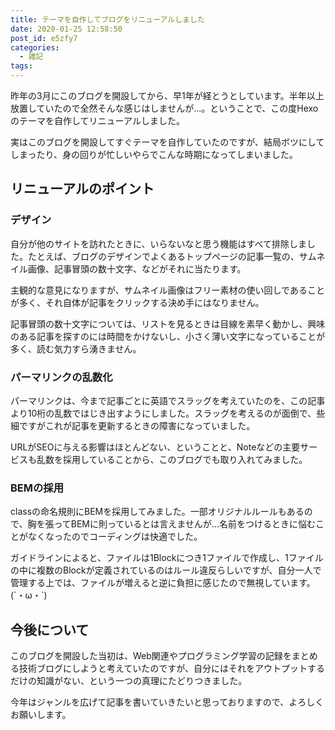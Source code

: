 ```yaml
---
title: テーマを自作してブログをリニューアルしました
date: 2020-01-25 12:58:50
post_id: e5zfy7
categories:
  - 雑記
tags:
---
```


昨年の3月にこのブログを開設してから、早1年が経とうとしています。半年以上放置していたので全然そんな感じはしませんが...。ということで、この度Hexoのテーマを自作してリニューアルしました。

<!--more-->

実はこのブログを開設してすぐテーマを自作していたのですが、結局ボツにしてしまったり、身の回りが忙しいやらでこんな時期になってしまいました。


## リニューアルのポイント

### デザイン

自分が他のサイトを訪れたときに、いらないなと思う機能はすべて排除しました。たとえば、ブログのデザインでよくあるトップページの記事一覧の、サムネイル画像、記事冒頭の数十文字、などがそれに当たります。

主観的な意見になりますが、サムネイル画像はフリー素材の使い回しであることが多く、それ自体が記事をクリックする決め手にはなりません。

記事冒頭の数十文字については、リストを見るときは目線を素早く動かし、興味のある記事を探すのには時間をかけないし、小さく薄い文字になっていることが多く、読む気力すら湧きません。


### パーマリンクの乱数化

パーマリンクは、今まで記事ごとに英語でスラッグを考えていたのを、この記事より10桁の乱数ではじき出すようにしました。スラッグを考えるのが面倒で、些細ですがこれが記事を更新するときの障害になっていました。

URLがSEOに与える影響はほとんどない、ということと、Noteなどの主要サービスも乱数を採用していることから、このブログでも取り入れてみました。


### BEMの採用

classの命名規則にBEMを採用してみました。一部オリジナルルールもあるので、胸を張ってBEMに則っているとは言えませんが...名前をつけるときに悩むことがなくなったのでコーディングは快適でした。

ガイドラインによると、ファイルは1Blockにつき1ファイルで作成し、1ファイルの中に複数のBlockが定義されているのはルール違反らしいですが、自分一人で管理する上では、ファイルが増えると逆に負担に感じたので無視しています。<span class="shake">(´・ω・\`)</span>


## 今後について

このブログを開設した当初は、Web関連やプログラミング学習の記録をまとめる技術ブログにしようと考えていたのですが、自分にはそれをアウトプットするだけの知識がない、という一つの真理にたどりつきました。

今年はジャンルを広げて記事を書いていきたいと思っておりますので、よろしくお願いします。
